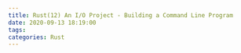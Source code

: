 ```yaml
---
title: Rust(12) An I/O Project - Building a Command Line Program
date: 2020-09-13 18:19:00
tags:
categories: Rust
---
```

